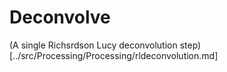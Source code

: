 # Deconvolve

(A single Richsrdson Lucy deconvolution step)[../src/Processing/Processing/rldeconvolution.md]
